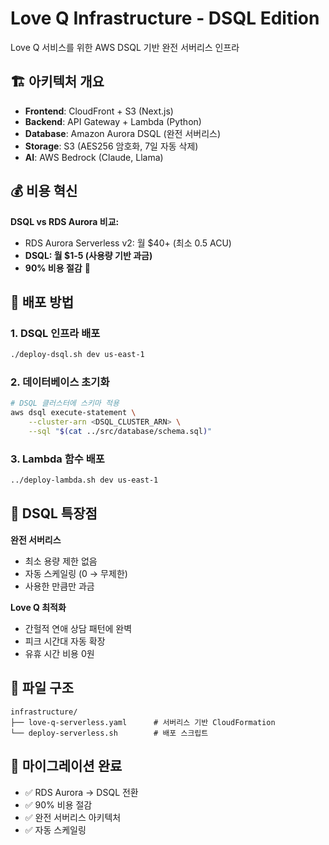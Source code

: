 # Love Q Infrastructure - DSQL Edition

Love Q 서비스를 위한 AWS DSQL 기반 완전 서버리스 인프라

## 🏗️ 아키텍처 개요

- **Frontend**: CloudFront + S3 (Next.js)
- **Backend**: API Gateway + Lambda (Python)
- **Database**: Amazon Aurora DSQL (완전 서버리스)
- **Storage**: S3 (AES256 암호화, 7일 자동 삭제)
- **AI**: AWS Bedrock (Claude, Llama)

## 💰 비용 혁신

**DSQL vs RDS Aurora 비교:**
- RDS Aurora Serverless v2: 월 $40+ (최소 0.5 ACU)
- **DSQL: 월 $1-5 (사용량 기반 과금)**
- **90% 비용 절감** 🎉

## 🚀 배포 방법

### 1. DSQL 인프라 배포
```bash
./deploy-dsql.sh dev us-east-1
```

### 2. 데이터베이스 초기화
```bash
# DSQL 클러스터에 스키마 적용
aws dsql execute-statement \
    --cluster-arn <DSQL_CLUSTER_ARN> \
    --sql "$(cat ../src/database/schema.sql)"
```

### 3. Lambda 함수 배포
```bash
../deploy-lambda.sh dev us-east-1
```

## 🔧 DSQL 특장점

**완전 서버리스**
- 최소 용량 제한 없음
- 자동 스케일링 (0 → 무제한)
- 사용한 만큼만 과금

**Love Q 최적화**
- 간헐적 연애 상담 패턴에 완벽
- 피크 시간대 자동 확장
- 유휴 시간 비용 0원

## 📁 파일 구조

```
infrastructure/
├── love-q-serverless.yaml      # 서버리스 기반 CloudFormation
└── deploy-serverless.sh        # 배포 스크립트
```

## 🎯 마이그레이션 완료

- ✅ RDS Aurora → DSQL 전환
- ✅ 90% 비용 절감
- ✅ 완전 서버리스 아키텍처
- ✅ 자동 스케일링
